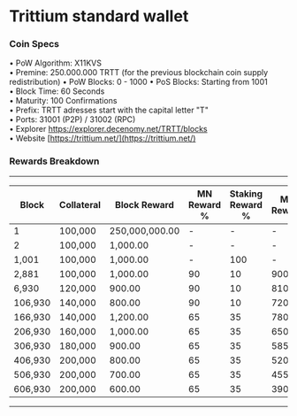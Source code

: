 
Trittium standard wallet
=====================================

### Coin Specs

• PoW Algorithm: X11KVS   
• Premine: 250.000.000 TRTT (for the previous blockchain coin supply redistribution)
• PoW Blocks: 0 - 1000
• PoS Blocks: Starting from 1001    
• Block Time: 60 Seconds    
• Maturity: 100 Confirmations   
• Prefix: TRTT adresses start with the capital letter "T"   
• Ports: 31001 (P2P) / 31002 (RPC)    
• Explorer https://explorer.decenomy.net/TRTT/blocks   
• Website [https://trittium.net/](https://trittium.net/)   

### Rewards Breakdown

---

| Block   | Collateral | Block Reward   | MN Reward % | Staking Reward % | MN Reward | Staker Reward |
| ------- | ---------- | -------------- | ----------- | ---------------- | --------- | ------------- |
| 1       | 100,000    | 250,000,000.00 | \-          | \-               | \-        | \-            |
| 2       | 100,000    | 1,000.00       | \-          | \-               | \-        | \-            |
| 1,001   | 100,000    | 1,000.00       | \-          | 100              | \-        | 1000.00       |
| 2,881   | 100,000    | 1,000.00       | 90          | 10               | 900.00    | 100.00        |
| 6,930   | 120,000    | 900.00         | 90          | 10               | 810.00    | 90.00         |
| 106,930 | 140,000    | 800.00         | 90          | 10               | 720.00    | 80.00         |
| 166,930 | 140,000    | 1,200.00       | 65          | 35               | 780.00    | 420.00        |
| 206,930 | 160,000    | 1,000.00       | 65          | 35               | 650.00    | 350.00        |
| 306,930 | 180,000    | 900.00         | 65          | 35               | 585.00    | 315.00        |
| 406,930 | 200,000    | 800.00         | 65          | 35               | 520.00    | 280.00        |
| 506,930 | 200,000    | 700.00         | 65          | 35               | 455.00    | 245.00        |
| 606,930 | 200,000    | 600.00         | 65          | 35               | 390.00    | 210.00        |

---
